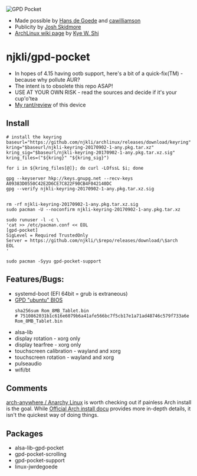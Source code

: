 ![GPD Pocket](https://raw.githubusercontent.com/njkli/gpd-pocket/master/imgs/pocket_arch.png "Yay Gimp!")

* Made possible by [Hans de Goede](https://github.com/jwrdegoede/linux-sunxi) and [cawilliamson](https://github.com/cawilliamson/ansible-gpdpocket)
* Publicity by [Josh Skidmore](https://github.com/joshskidmore)
* [ArchLinux wiki page](https://wiki.archlinux.org/index.php/GPD_Pocket) by [Kye W. Shi](https://github.com/kwshi)

# njkli/gpd-pocket
* In hopes of 4.15 having ootb support, here's a bit of a quick-fix(TM) - because why pollute AUR?
* The intent is to obsolete this repo ASAP!
* USE AT YOUR OWN RISK - read the sources and decide if it's your cup'o'tea
* [My rant/review](https://github.com/njkli/gpd-pocket/blob/master/rant.md) of this device

## Install
```
# install the keyring
baseurl="https://github.com/njkli/archlinux/releases/download/keyring"
kring="$baseurl/njkli-keyring-20170902-1-any.pkg.tar.xz"
kring_sig="$baseurl/njkli-keyring-20170902-1-any.pkg.tar.xz.sig"
kring_files=("${kring}" "${kring_sig}")

for i in ${kring_files[@]}; do curl -LOfssL $i; done

gpg --keyserver hkp://keys.gnupg.net --recv-keys A09383D0550C42E2D6CE7C822F90CB4F042140DC
gpg --verify njkli-keyring-20170902-1-any.pkg.tar.xz.sig


rm -rf njkli-keyring-20170902-1-any.pkg.tar.xz.sig
sudo pacman -U --noconfirm njkli-keyring-20170902-1-any.pkg.tar.xz

sudo runuser -l -c \
'cat >> /etc/pacman.conf << EOL
[gpd-pocket]
SigLevel = Required TrustedOnly
Server = https://github.com/njkli/\$repo/releases/download/\$arch
EOL
'

sudo pacman -Syyu gpd-pocket-support
```

## Features/Bugs:
* systemd-boot (EFI 64bit = grub is extraneous)
* [GPD "ubuntu" BIOS](http://www.gpd.hk/news.asp?id=1519&selectclassid=002002)
  ```
  sha256sum Rom_8MB_Tablet.bin
  # 7510862031b1c616e6079b6a41afe566bc7f5cb17e1a71ad48746c579f733a6e  Rom_8MB_Tablet.bin
  ```
* alsa-lib
* display rotation - xorg only
* display tearfree - xorg only
* touchscreen calibration - wayland and xorg
* touchscreen rotation - wayland and xorg
* pulseaudio
* wifi/bt

## Comments
[arch-anywhere / Anarchy Linux](https://arch-anywhere.org/) is worth checking out if painless Arch install is the goal.
While [Official Arch install docu](https://wiki.archlinux.org/index.php/Installation_guide) provides more in-depth details, it isn't the quickest way of doing things.

## Packages
* alsa-lib-gpd-pocket
* gpd-pocket-scrolling
* gpd-pocket-support
* linux-jwrdegoede
